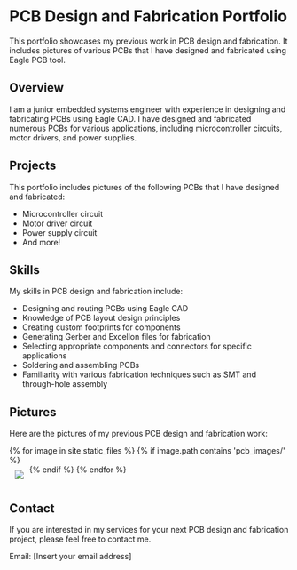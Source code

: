 # PCB Design and Fabrication Portfolio
This portfolio showcases my previous work in PCB design and fabrication. It includes pictures of various PCBs that I have designed and fabricated using Eagle PCB tool.

## Overview
I am a junior embedded systems engineer with experience in designing and fabricating PCBs using Eagle CAD. I have designed and fabricated numerous PCBs for various applications, including microcontroller circuits, motor drivers, and power supplies.

## Projects
This portfolio includes pictures of the following PCBs that I have designed and fabricated:

- Microcontroller circuit
- Motor driver circuit
- Power supply circuit
- And more!

## Skills
My skills in PCB design and fabrication include:

- Designing and routing PCBs using Eagle CAD
- Knowledge of PCB layout design principles
- Creating custom footprints for components
- Generating Gerber and Excellon files for fabrication
- Selecting appropriate components and connectors for specific applications
- Soldering and assembling PCBs
- Familiarity with various fabrication techniques such as SMT and through-hole assembly


## Pictures
Here are the pictures of my previous PCB design and fabrication work:

<!-- loop to display all images in the repository directory -->
<!-- 
{% for image in site.static_files %}
    {% if image.path contains 'pcb_images/' %}
        <img src="{{ site.baseurl }}{{ image.path }}" alt="{{ image.name }}">
    {% endif %}
{% endfor %} -->
<div style="display:flex;flex-wrap:wrap;">
{% for image in site.static_files %}
{% if image.path contains 'pcb_images/' %}
<img src="{{ site.baseurl }}{{ image.path }}" style="max-width: 25%; margin: 10px;">
{% endif %}
{% endfor %}
</div>

## Contact
If you are interested in my services for your next PCB design and fabrication project, please feel free to contact me.

Email: [Insert your email address]